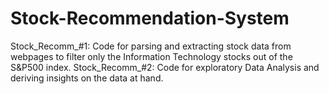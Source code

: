 # Stock-Recommendation-System

Stock_Recomm_#1: Code for parsing and extracting stock data from webpages to filter only the Information Technology stocks out of the S&P500 index.
Stock_Recomm_#2: Code for exploratory Data Analysis and deriving insights on the data at hand.
